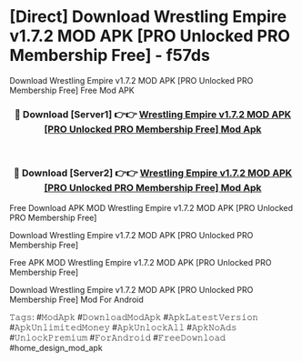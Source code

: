 # [Direct] Download Wrestling Empire v1.7.2 MOD APK [PRO Unlocked PRO Membership Free] - f57ds
Download Wrestling Empire v1.7.2 MOD APK [PRO Unlocked PRO Membership Free] Free Mod APK

<div align="center">
<h3>🔴 Download [Server1] 👉👉 <a href="https://apk-comot.site?title=Wrestling_Empire_v1.7.2_MOD_APK_[PRO_Unlocked_PRO_Membership_Free]">Wrestling Empire v1.7.2 MOD APK [PRO Unlocked PRO Membership Free] Mod Apk</a></h3><br>

<h3>🔴 Download [Server2] 👉👉 <a href="https://apk-comot.site?title=Wrestling_Empire_v1.7.2_MOD_APK_[PRO_Unlocked_PRO_Membership_Free]">Wrestling Empire v1.7.2 MOD APK [PRO Unlocked PRO Membership Free] Mod Apk</a></h3>
</div>


Free Download APK MOD Wrestling Empire v1.7.2 MOD APK [PRO Unlocked PRO Membership Free]

Download Wrestling Empire v1.7.2 MOD APK [PRO Unlocked PRO Membership Free] 

Free APK MOD Wrestling Empire v1.7.2 MOD APK [PRO Unlocked PRO Membership Free] 

Download Wrestling Empire v1.7.2 MOD APK [PRO Unlocked PRO Membership Free] Mod For Android

𝚃𝚊𝚐𝚜: #𝙼𝚘𝚍𝙰𝚙𝚔 #𝙳𝚘𝚠𝚗𝚕𝚘𝚊𝚍𝙼𝚘𝚍𝙰𝚙𝚔 #𝙰𝚙𝚔𝙻𝚊𝚝𝚎𝚜𝚝𝚅𝚎𝚛𝚜𝚒𝚘𝚗 #𝙰𝚙𝚔𝚄𝚗𝚕𝚒𝚖𝚒𝚝𝚎𝚍𝙼𝚘𝚗𝚎𝚢 #𝙰𝚙𝚔𝚄𝚗𝚕𝚘𝚌𝚔𝙰𝚕𝚕 #𝙰𝚙𝚔𝙽𝚘𝙰𝚍𝚜 #𝚄𝚗𝚕𝚘𝚌𝚔𝙿𝚛𝚎𝚖𝚒𝚞𝚖 #𝙵𝚘𝚛𝙰𝚗𝚍𝚛𝚘𝚒𝚍 #𝙵𝚛𝚎𝚎𝙳𝚘𝚠𝚗𝚕𝚘𝚊𝚍 #home_design_mod_apk